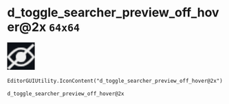 # d_toggle_searcher_preview_off_hover@2x `64x64`
<img src="/img/d_toggle_searcher_preview_off_hover.png" width=64 height=64>

``` CSharp
EditorGUIUtility.IconContent("d_toggle_searcher_preview_off_hover@2x")
```
```
d_toggle_searcher_preview_off_hover@2x
```
